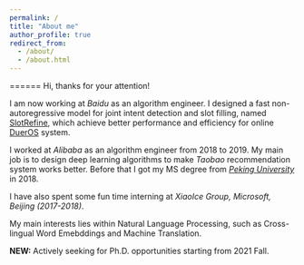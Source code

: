 ```yaml
---
permalink: /
title: "About me"
author_profile: true
redirect_from: 
  - /about/
  - /about.html
---
```


======
Hi, thanks for your attention!

I am now working at *Baidu* as an algorithm engineer. I designed a fast non-autoregressive model for joint intent detection
and slot filling, named [SlotRefine](https://arxiv.org/pdf/2010.02693.pdf), 
which achieve better performance and efficiency for online [DuerOS](https://dueros.baidu.com/en/index.html) system.

I worked at *Alibaba* as an algorithm engineer from 2018 to 2019. My main job is to design deep learning algorithms to
make *Taobao* recommendation system works better. Before that I got my MS degree from 
[*Peking University*](http://english.pku.edu.cn/) in 2018. 

I have also spent some fun time interning at *XiaoIce Group, Microsoft, Beijing (2017-2018)*.

My main interests lies within Natural Language Processing, such as Cross-lingual Word Emebddings and Machine Translation.

**NEW:** Actively seeking for Ph.D. opportunities starting from 2021 Fall. 

